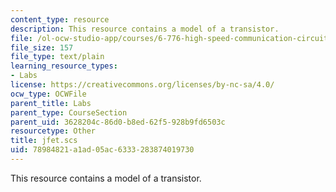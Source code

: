 ```yaml
---
content_type: resource
description: This resource contains a model of a transistor.
file: /ol-ocw-studio-app/courses/6-776-high-speed-communication-circuits-spring-2005/78984821a1ad05ac6333283874019730_jfet.scs
file_size: 157
file_type: text/plain
learning_resource_types:
- Labs
license: https://creativecommons.org/licenses/by-nc-sa/4.0/
ocw_type: OCWFile
parent_title: Labs
parent_type: CourseSection
parent_uid: 3628204c-86d0-b8ed-62f5-928b9fd6503c
resourcetype: Other
title: jfet.scs
uid: 78984821-a1ad-05ac-6333-283874019730
---
```

This resource contains a model of a transistor.